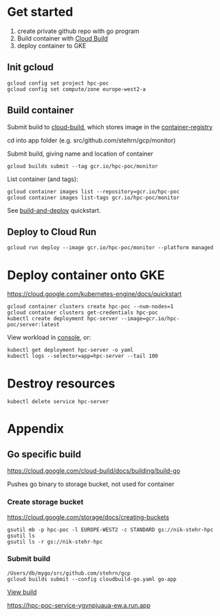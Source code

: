 

# Get started
1. create private github repo with go program
2. Build container with [Cloud Build](https://cloud.google.com/cloud-build)
3. deploy container to GKE

## Init gcloud
```
gcloud config set project hpc-poc
gcloud config set compute/zone europe-west2-a
```

## Build container
Submit build to [cloud-build](https://cloud.google.com/cloud-build), which stores image in the [container-registry](https://cloud.google.com/container-registry)

cd into app folder (e.g. src/github.com/stehrn/gcp/monitor)

Submit build, giving name and location of container
```
gcloud builds submit --tag gcr.io/hpc-poc/monitor
```
List container (and tags):
```
gcloud container images list --repository=gcr.io/hpc-poc
gcloud container images list-tags gcr.io/hpc-poc/monitor
```

See [build-and-deploy](https://cloud.google.com/run/docs/quickstarts/build-and-deploy) quickstart.

## Deploy to Cloud Run
```
gcloud run deploy --image gcr.io/hpc-poc/monitor --platform managed
```

# Deploy container onto GKE
https://cloud.google.com/kubernetes-engine/docs/quickstart

```
gcloud container clusters create hpc-poc --num-nodes=1
gcloud container clusters get-credentials hpc-poc
kubectl create deployment hpc-server --image=gcr.io/hpc-poc/server:latest
```

View workload in [console](https://console.cloud.google.com/kubernetes/workload/), or:
```
kubectl get deployment hpc-server -o yaml
kubectl logs --selector=app=hpc-server --tail 100
```

# Destroy resources
```
kubectl delete service hpc-server

```

# Appendix
## Go specific build
https://cloud.google.com/cloud-build/docs/building/build-go

Pushes go binary to storage bucket, not used for container

### Create storage bucket
https://cloud.google.com/storage/docs/creating-buckets
```
gsutil mb -p hpc-poc -l EUROPE-WEST2 -c STANDARD gs://nik-stehr-hpc
gsutil ls
gsutil ls -r gs://nik-stehr-hpc
```
### Submit build
```
/Users/db/mygo/src/github.com/stehrn/gcp
gcloud builds submit --config cloudbuild-go.yaml go-app
```
[View build](https://console.cloud.google.com/cloud-build/builds/)

 https://hpc-poc-service-ygvnpjuaua-ew.a.run.app
